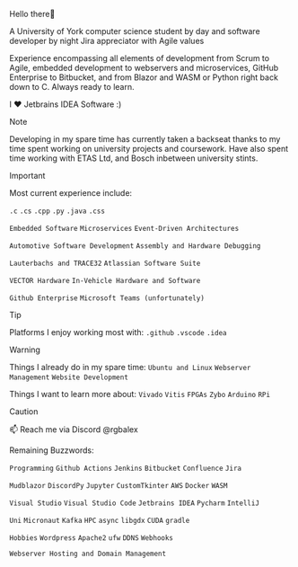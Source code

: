 Hello there👋

A University of York computer science student by day and software developer by night
Jira appreciator with Agile values

Experience encompassing all elements of development from Scrum to Agile, embedded development to webservers and microservices, 
GitHub Enterprise to Bitbucket, and from Blazor and WASM or Python right back down to C. Always ready to learn.

I ❤️ Jetbrains IDEA Software :)

> [!NOTE]
> Developing in my spare time has currently taken a backseat thanks to my time spent working on university projects and coursework. Have also spent time working with ETAS Ltd, and Bosch inbetween university stints.

> [!IMPORTANT]
> Most current experience include:
>
> `.c` `.cs` `.cpp`  `.py` `.java` `.css`
>
> `Embedded Software` `Microservices` `Event-Driven Architectures`
> 
> `Automotive Software Development` `Assembly and Hardware Debugging`
> 
> `Lauterbachs and TRACE32` `Atlassian Software Suite`
> 
> `VECTOR Hardware` `In-Vehicle Hardware and Software`
> 
> `Github Enterprise` `Microsoft Teams (unfortunately)`

> [!TIP]
> Platforms I enjoy working most with: `.github` `.vscode` `.idea`

> [!WARNING]
> Things I already do in my spare time: `Ubuntu and Linux` `Webserver Management` `Website Development`
> 
> Things I want to learn more about: `Vivado` `Vitis` `FPGAs` `Zybo` `Arduino` `RPi`

> [!CAUTION]
> 📫 Reach me via Discord @rgbalex


Remaining Buzzwords:

`Programming` `Github Actions` `Jenkins` `Bitbucket` `Confluence` `Jira` 

`Mudblazor` `DiscordPy` `Jupyter` `CustomTkinter` `AWS` `Docker` `WASM`

`Visual Studio` `Visual Studio Code` `Jetbrains IDEA` `Pycharm` `IntelliJ` 

`Uni` `Micronaut` `Kafka` `HPC` `async` `libgdx` `CUDA` `gradle`

`Hobbies` `Wordpress` `Apache2` `ufw` `DDNS` `Webhooks` 

`Webserver Hosting and Domain Management`

<!---
rgbalex/rgbalex is a ✨ special ✨ repository because its `README.md` (this file) appears on your GitHub profile.
You can click the Preview link to take a look at your changes.
--->
